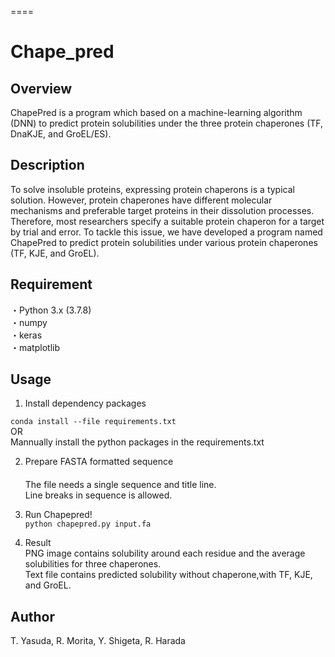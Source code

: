 ====
# Chape_pred

## Overview
ChapePred is a program which based on a machine-learning algorithm (DNN) to predict protein solubilities under the three protein chaperones (TF, DnaKJE, and GroEL/ES).


## Description
To solve insoluble proteins, expressing protein chaperons is a typical solution. However, protein chaperones have different molecular mechanisms and preferable target proteins in their dissolution processes. Therefore, most researchers specify a suitable protein chaperon for a target by trial and error. To tackle this issue, we have developed a program named ChapePred to predict protein solubilities under various protein chaperones (TF, KJE, and GroEL).

## Requirement
・Python 3.x (3.7.8)  
・numpy  
・keras  
・matplotlib  

## Usage  
1. Install dependency packages  

`conda install --file requirements.txt`  
OR  
Mannually install the python packages in the requirements.txt  
  
2. Prepare FASTA formatted sequence  
　  
The file needs a single sequence and title line.  
Line breaks in sequence is allowed.  
  
3. Run Chapepred!  
`python chapepred.py input.fa`  
  
4. Result  
PNG image contains solubility around each residue and the average solubilities for three chaperones.  
Text file contains predicted solubility without chaperone,with TF, KJE, and GroEL.  
  
## Author  
T. Yasuda, R. Morita, Y. Shigeta, R. Harada  
